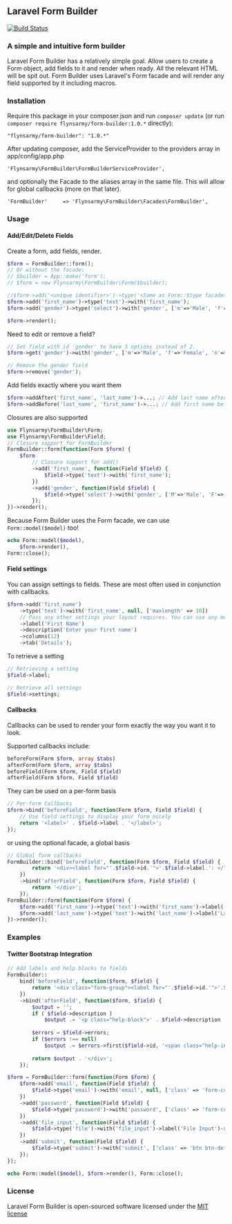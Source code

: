 ## Laravel Form Builder

[![Build Status](https://travis-ci.org/Flynsarmy/laravel-form-builder.png?branch=master)](https://travis-ci.org/Flynsarmy/laravel-form-builder)

### A simple and intuitive form builder

Laravel Form Builder has a relatively simple goal. Allow users to create a Form
object, add fields to it and render when ready. All the relevant HTML will be
spit out. Form Builder uses Laravel's Form facade and will render any field
supported by it including macros.


### Installation

Require this package in your composer.json and run `composer update` (or run `composer require flynsarmy/form-builder:1.0.*` directly):

	"flynsarmy/form-builder": "1.0.*"

After updating composer, add the ServiceProvider to the providers array in app/config/app.php

	'Flynsarmy\FormBuilder\FormBuilderServiceProvider',

and optionally the Facade to the aliases array in the same file. This will allow for global callbacks (more on that later).

	'FormBuilder'     => 'Flynsarmy\FormBuilder\Facades\FormBuilder',


### Usage

#### Add/Edit/Delete Fields

Create a form, add fields, render.

```php
$form = FormBuilder::form();
// Or without the facade:
// $builder = App::make('form');
// $form = new Flynsarmy\FormBuilder\Form($builder);

//$form->add('<unique identifier>')->type('<Same as Form::$type facade>')->with('<any args required by Form::$type facade>');
$form->add('first_name')->type('text')->with('first_name');
$form->add('gender')->type('select')->with('gender', ['m'=>'Male', 'f'=>'Female']);

$form->render();
```

Need to edit or remove a field?

```php
// Set field with id 'gender' to have 3 options instead of 2.
$form->get('gender')->with('gender', ['m'=>'Male', 'f'=>'Female', 'n'=>'Not Telling']);

// Remove the gender field
$form->remove('gender');
```

Add fields exactly where you want them

```php
$form->addAfter('first_name', 'last_name')->...; // Add last name after first name
$form->addBefore('last_name', 'first_name')->...; // Add first name before last name
```

Closures are also supported

```php
use Flynsarmy\FormBuilder\Form;
use Flynsarmy\FormBuilder\Field;
// Closure support for FormBuilder
FormBuilder::form(function(Form $form) {
	$form
		// Closure support for add()
		->add('first_name', function(Field $field) {
			$field->type('text')->with('first_name');
		})
		->add('gender', function(Field $field) {
			$field->type('select')->with('gender', ['M'=>'Male', 'F'=>'Female']);
		});
})->render();
```

Because Form Builder uses the Form facade, we can use `Form::model($model)` too!

```php
echo Form::model($model),
    $form->render(),
Form::close();
```


#### Field settings

You can assign settings to fields. These are most often used in conjunction with callbacks.

```php
$form->add('first_name')
	->type('text')->with('first_name', null, ['maxlength' => 10])
	// Pass any other settings your layout requires. You can use any method name.
	->label('First Name')
	->description('Enter your first name')
	->columns(12)
	->tab('Details');
```

To retrieve a setting

```php
// Retrieving a setting
$field->label;

// Retrieve all settings
$field->settings;
```

#### Callbacks

Callbacks can be used to render your form exactly the way you want it to look.

Supported callbacks include:

```php
beforeForm(Form $form, array $tabs)
afterForm(Form $form, array $tabs)
beforeField(Form $form, Field $field)
afterField(Form $form, Field $field)
```

They can be used on a per-form basis

```php
// Per-form Callbacks
$form->bind('beforeField', function(Form $form, Field $field) {
	// Use field settings to display your form nicely
	return '<label>' . $field->label . '</label>';
});
```

or using the optional facade, a global basis

```php
// Global form callbacks
FormBuilder::bind('beforeField', function(Form $form, Field $field) {
		return '<div><label for="'.$field->id.'">'.$field->label.': </label>';
	})
	->bind('afterField', function(Form $form, Field $field) {
		return '</div>';
	});
FormBuilder::form(function(Form $form) {
	$form->add('first_name')->type('text')->with('first_name')->label('First Name');
	$form->add('last_name')->type('text')->with('last_name')->label('Last Name');
})->render();
```


### Examples

#### Twitter Bootstrap Integration

```php
// Add labels and help blocks to fields
FormBuilder::
	bind('beforeField', function($form, $field) {
		return '<div class="form-group"><label for="'.$field->id.'">'.$field->label.'</label>';
	})
	->bind('afterField', function($form, $field) {
		$output = '';
		if ( $field->description )
			$output .= '<p class="help-block">' . $field->description . '</p>';
		
		$errors = $field->errors;
		if ($errors !== null)
			$output .= $errors->first($field->id, '<span class="help-inline text-danger">:message</span>');
		
		return $output . '</div>';
	});

$form = FormBuilder::form(function(Form $form) {
	$form->add('email', function(Field $field) {
		$field->type('email')->with('email', null, ['class' => 'form-control', 'placeholder' => 'Enter email'])->label('Email Address');
	})
	->add('password', function(Field $field) {
		$field->type('password')->with('password', ['class' => 'form-control', 'placeholder' => 'Password'])->label('Password');
	})
	->add('file_input', function(Field $field) {
		$field->type('file')->with('file_input')->label('File Input')->description("Example block-level help text here.");
	})
	->add('submit', function(Field $field) {
		$field->type('submit')->with('submit', ['class' => 'btn btn-default']);
	});
});

echo Form::model($model), $form->render(), Form::close();
```

### License

Laravel Form Builder is open-sourced software licensed under the [MIT license](http://opensource.org/licenses/MIT)
